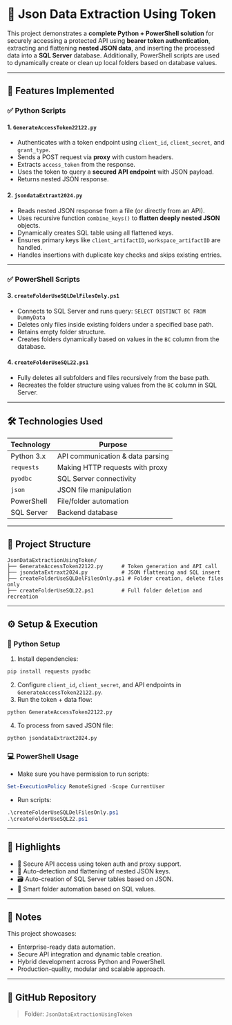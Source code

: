 # 📁 Json Data Extraction Using Token

This project demonstrates a **complete Python + PowerShell solution** for securely accessing a protected API using **bearer token authentication**, extracting and flattening **nested JSON data**, and inserting the processed data into a **SQL Server** database. Additionally, PowerShell scripts are used to dynamically create or clean up local folders based on database values.

---

## 🔧 Features Implemented

### ✅ Python Scripts

#### 1. `GenerateAccessToken22122.py`

* Authenticates with a token endpoint using `client_id`, `client_secret`, and `grant_type`.
* Sends a POST request via **proxy** with custom headers.
* Extracts `access_token` from the response.
* Uses the token to query a **secured API endpoint** with JSON payload.
* Returns nested JSON response.

#### 2. `jsondataExtraxt2024.py`

* Reads nested JSON response from a file (or directly from an API).
* Uses recursive function `combine_keys()` to **flatten deeply nested JSON** objects.
* Dynamically creates SQL table using all flattened keys.
* Ensures primary keys like `client_artifactID`, `workspace_artifactID` are handled.
* Handles insertions with duplicate key checks and skips existing entries.

---

### ✅ PowerShell Scripts

#### 3. `createFolderUseSQLDelFilesOnly.ps1`

* Connects to SQL Server and runs query: `SELECT DISTINCT BC FROM DummyData`
* Deletes only files inside existing folders under a specified base path.
* Retains empty folder structure.
* Creates folders dynamically based on values in the `BC` column from the database.

#### 4. `createFolderUseSQL22.ps1`

* Fully deletes all subfolders and files recursively from the base path.
* Recreates the folder structure using values from the `BC` column in SQL Server.

---

## 🛠 Technologies Used

| Technology | Purpose                          |
| ---------- | -------------------------------- |
| Python 3.x | API communication & data parsing |
| `requests` | Making HTTP requests with proxy  |
| `pyodbc`   | SQL Server connectivity          |
| `json`     | JSON file manipulation           |
| PowerShell | File/folder automation           |
| SQL Server | Backend database                 |

---

## 📂 Project Structure

```
JsonDataExtractionUsingToken/
├── GenerateAccessToken22122.py      # Token generation and API call
├── jsondataExtraxt2024.py           # JSON flattening and SQL insert
├── createFolderUseSQLDelFilesOnly.ps1 # Folder creation, delete files only
├── createFolderUseSQL22.ps1         # Full folder deletion and recreation
```

---

## ⚙️ Setup & Execution

### 🐍 Python Setup

1. Install dependencies:

```bash
pip install requests pyodbc
```

2. Configure `client_id`, `client_secret`, and API endpoints in `GenerateAccessToken22122.py`.
3. Run the token + data flow:

```bash
python GenerateAccessToken22122.py
```

4. To process from saved JSON file:

```bash
python jsondataExtraxt2024.py
```

### 💻 PowerShell Usage

* Make sure you have permission to run scripts:

```powershell
Set-ExecutionPolicy RemoteSigned -Scope CurrentUser
```

* Run scripts:

```powershell
.\createFolderUseSQLDelFilesOnly.ps1
.\createFolderUseSQL22.ps1
```

---

## 📌 Highlights

* 🔐 Secure API access using token auth and proxy support.
* 🧩 Auto-detection and flattening of nested JSON keys.
* 🗃️ Auto-creation of SQL Server tables based on JSON.
* 📁 Smart folder automation based on SQL values.

---

## 📣 Notes

This project showcases:

* Enterprise-ready data automation.
* Secure API integration and dynamic table creation.
* Hybrid development across Python and PowerShell.
* Production-quality, modular and scalable approach.

---
## 🔗 GitHub Repository

> Folder: `JsonDataExtractionUsingToken`
